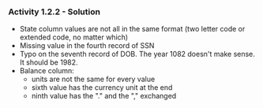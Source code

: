 ### Activity 1.2.2 - Solution


- State column values are not all in the same format (two letter code or extended code, no matter which)
- Missing value in the fourth record of SSN 
- Typo on the seventh record of DOB. The year 1082 doesn't make sense. It should be 1982.
- Balance column:
   - units are not the same for every value
   - sixth value has the currency unit at the end
   - ninth value has the "." and the "," exchanged 